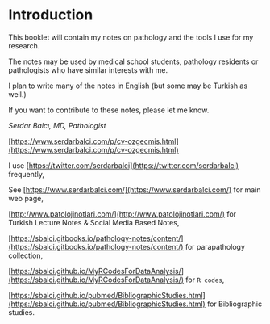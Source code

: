 # Introduction

This booklet will contain my notes on pathology and the tools I use for my research.

The notes may be used by medical school students, pathology residents or pathologists who have similar interests with me.

I plan to write many of the notes in English \(but some may be Turkish as well.\)

If you want to contribute to these notes, please let me know.

_Serdar Balcı, MD, Pathologist_

[https://www.serdarbalci.com/p/cv-ozgecmis.html](https://www.serdarbalci.com/p/cv-ozgecmis.html)

I use [https://twitter.com/serdarbalci](https://twitter.com/serdarbalci) frequently,

See [https://www.serdarbalci.com/](https://www.serdarbalci.com/) for main web page,

[http://www.patolojinotlari.com/](http://www.patolojinotlari.com/) for Turkish Lecture Notes & Social Media Based Notes,

[https://sbalci.gitbooks.io/pathology-notes/content/](https://sbalci.gitbooks.io/pathology-notes/content/) for parapathology collection,

[https://sbalci.github.io/MyRCodesForDataAnalysis/](https://sbalci.github.io/MyRCodesForDataAnalysis/) for `R codes`,

[https://sbalci.github.io/pubmed/BibliographicStudies.html](https://sbalci.github.io/pubmed/BibliographicStudies.html) for Bibliographic studies.

